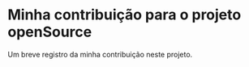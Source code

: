 # Minha contribuição para o projeto openSource

Um breve registro da minha contribuição neste projeto.